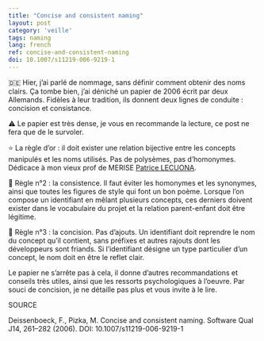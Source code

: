 ```yaml
---
title: "Concise and consistent naming"
layout: post
category: 'veille'
tags: naming
lang: french
ref: concise-and-consistent-naming
doi: 10.1007/s11219-006-9219-1
---
```


🇩🇪 Hier, j’ai parlé de nommage, sans définir comment obtenir des noms clairs. Ça tombe bien, j’ai déniché un papier de 2006 écrit par deux Allemands. Fidèles à leur tradition, ils donnent deux lignes de conduite : concision et consistance.  
  
⚠️ Le papier est très dense, je vous en recommande la lecture, ce post ne fera que de le survoler.  
  
⭐ La règle d’or : il doit exister une relation bijective entre les concepts manipulés et les noms utilisés. Pas de polysèmes, pas d’homonymes. Dédicace à mon vieux prof de MERISE [Patrice LECUONA](https://www.linkedin.com/in/ACoAAA5L0iEBMQwmfV-woBUMDd-X9V4mkHgZxgs).
  
🥈 Règle n°2 : la consistence. Il faut éviter les homonymes et les synonymes, ainsi que toutes les figures de style qui font un bon poème. Lorsque l’on compose un identifiant en mêlant plusieurs concepts, ces derniers doivent exister dans le vocabulaire du projet et la relation parent-enfant doit être légitime.  
  
🥉 Règle n°3 : la concision. Pas d’ajouts. Un identifiant doit reprendre le nom du concept qu’il contient, sans préfixes et autres rajouts dont les développeurs sont friands. Si l’identifiant désigne un type particulier d’un concept, le nom doit en être le reflet clair.  
  
Le papier ne s’arrête pas à cela, il donne d’autres recommandations et conseils très utiles, ainsi que les ressorts psychologiques à l’oeuvre. Par souci de concision, je ne détaille pas plus et vous invite à le lire.  
  
SOURCE  
  
Deissenboeck, F., Pizka, M. Concise and consistent naming. Software Qual J14, 261–282 (2006). DOI: 10.1007/s11219-006-9219-1